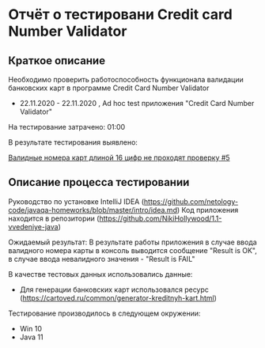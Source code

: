 # Отчёт о тестировани Credit card Number Validator

## Краткое описание
Необходимо проверить работоспособность функционала валидации банковских карт в программе Credit Card Number Validator

* 22.11.2020 - 22.11.2020 , Ad hoc test приложения "Credit Card Number Validator"

На тестирование затрачено: 01:00 

В результате тестирования выявлено:

[Валидные номера карт длиной 16 цифр не проходят проверку #5 ](адрес "https://github.com/NikiHollywood/1.1-vvedeniye-java/issues") 

## Описание процесса тестировании
Руководство по установке IntelliJ IDEA (https://github.com/netology-code/javaqa-homeworks/blob/master/intro/idea.md)
Код приложения находится в репозитории (https://github.com/NikiHollywood/1.1-vvedeniye-java)

Ожидаемый результат: 
В результате работы приложения в случае ввода валидного номера карты в консоль выводится
сообщение "Result is OK", в случае ввода невалидного значения - "Result is FAIL"

В качестве тестовых данных использовались данные:
* Для генерации банковских карт использовался ресурс (https://cartoved.ru/common/generator-kreditnyh-kart.html)

Тестирование производилось в следующем окружении:
* Win 10
* Java 11
